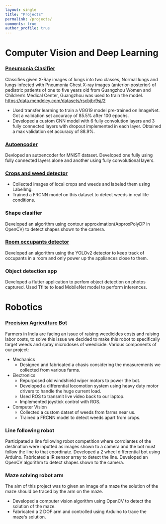 ```yaml
---
layout: single
title: "Projects"
permalink: /projects/
comments: true
author_profile: true
---
```


# Computer Vision and Deep Learning 
### [Pneumonia Clasifier](https://github.com/shrikumaran/Lung-X-Ray-Classifier)
Classifies given X-Ray images of lungs into two classes, Normal lungs and lungs infected with Pneumonia
Chest X-ray images (anterior-posterior) of pediatric patients of one to five years old from Guangzhou Women and Children’s Medical Center, Guangzhou was used to train the model. https://data.mendeley.com/datasets/rscbjbr9sj/2
* Used transfer learning to train a VGG19 model pre-trained on ImageNet. Got a validation set accuracy of 85.5% after 100 epochs.
* Developed a custom CNN model with 6 fully convolution layers and 3 fully connected layers with dropout implemented in each layer. Obtained a max validation set accuracy of 88.9%.

### [Autoencoder](https://github.com/shrikumaran/Autoencoder-Pytorch)
Devloped an autoencoder for MNIST dataset. Developed one fully using fully connected layers alone and another using fully convolutional layers.

### [Crops and weed detector](https://github.com/shrikumaran/Precision-Agriculture-Bot)
* Collected images of local crops and weeds and labeled them using LabelImg.
* Trained a FRCNN model on this dataset to detect weeds in real life conditions.

### Shape clasifier
Developed an algorithm using contour approximation(ApproxPolyDP in OpenCV) to detect shapes shown to the camera.

### [Room occupants detector](https://github.com/shrikumaran/Transfi-NITT)
Developed an algorithm using the YOLOv2 detector to keep track of occupants in a room and only power up the appliances close to them.

### Object detection app
Developed a flutter application to perfom object detection on photos captured. Used Tflite to load MobileNet model to perform inferences.

# Robotics
### [Precision Agriculture Bot](https://github.com/shrikumaran/Precision-Agriculture-Bot)
Farmers in India are facing an issue of raising weedicides costs and raising labor costs, to solve this issue we decided to make this robot to specifically target weeds and spray microdoses of weedicide. 
Various components of our project:
* Mechanics
  * Designed and fabricated a chasis considering the measurements we collected from various farms.
* Electronics
  * Repurposed old windshield wiper motors to power the bot.
  * Developed a differential locomotion system using heavy duty motor drivers to handle the huge current load.
  * Used ROS to transmit live video back to our laptop.
  * Implemented joystick control with ROS.
* Computer Vision 
  * Collected a custom datset of weeds from farms near us.
  * Trained a FRCNN model to detect weeds apart from crops.

### Line following robot
Participated a line following robot competition where corrdiantes of the destination were inputted as images shown to a camera and the bot must follow the line to that coordinate.
Developed a 2 wheel differential bot using Arduino. Fabricated a IR sensor array to detect the line. Developed an OpenCV algorithm to detect shapes shown to the camera.

### Maze solving robot arm
The aim of this project was to given an image of a maze the solution of the maze should be traced by the arm on the maze.
* Developed a computer vision algorithm using OpenCV to detect the solution of the maze.
* Fabricated a 2 DOF arm and controlled using Arduino to trace the maze's solution.


